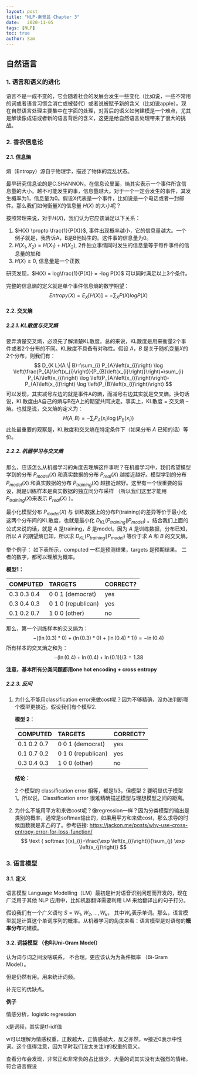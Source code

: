 ```yaml
---
layout: post
title: "NLP-秦曾昌 Chapter 3"
date:   2020-11-05
tags: [NLP]
toc: true
author: Sam
---
```




## 自然语言

### 1. 语言和语义的进化

语言不是一成不变的，它会随着社会的发展会发生一些变化（比如说，一些不常用的词或者语言习惯会消亡或被替代）或者说被赋予新的含义（比如说apple）。现在自然语言处理主要集中在字面的处理，对背后的语义如何建模是一个难点，尤其是解读像成语或者新的语言背后的含义，这更是给自然语言处理带来了很大的挑战。

 

### 2. 香农信息论

#### 2.1. 信息熵

熵（Entropy）源自于物理学，描述了物体的混乱状态。

最早研究信息论的是C.SHANNON。在信息论里面，熵其实表示一个事件所含信息量的大小。越不可能发生的事，信息量越大。对于一个一定会发生的事件，其发生概率为1，信息量为0。假设X代表是一个事件，比如说是一个电话或者一封邮件。那么我们如何衡量X的信息量 $H(X)$ 的大小呢？

按照常理来说，对于$H(X)$，我们认为它应该满足以下关系：
1. $H(X) \propto \frac{1}{P(X)}$, 事件出现概率越小，它的信息量越大。一个例子就是，我告诉A，B是B他妈生的。这件事的信息量为0。
2. $H(X_1, X_2) = H(X_1) + H(X_2)$, 2件独立事情同时发生的信息量等于每件事件的信息量的加和
3. $H(X) \geq 0$, 信息量是一个正数

研究发现，$H(X) = log\frac{1}{P(X)} = -log P(X)$ 可以同时满足以上3个条件。

完整的信息熵的定义就是单个事件信息熵的数学期望：
$$
Entropy(X) = E_X[H(X)] = -\sum_X P(X)logP(X)
$$


#### 2.2. 交叉熵

##### 2.2.1. KL散度与交叉熵

要弄清楚交叉熵，必须先了解清楚KL散度。总的来说，KL散度是用来衡量2个事件或者2个分布的不同。KL散度不具备有对称性。假设 $A$，$B$ 是关于随机变量$X$的2个分布，则我们有：
$$
D_{K L}(A \| B)=\sum_{i} P_{A}\left(x_{i}\right) \log \left(\frac{P_{A}\left(x_{i}\right)}{P_{B}\left(x_{i}\right)}\right)=\sum_{i} P_{A}\left(x_{i}\right) \log \left(P_{A}\left(x_{i}\right)\right)-P_{A}\left(x_{i}\right) \log \left(P_{B}\left(x_{i}\right)\right)
$$
可以发现，其实减号左边的就是事件A的熵，而减号右边其实就是交叉熵。换句话说，KL散度由A自己的熵与B在A上的期望共同决定。事实上，KL散度 = 交叉熵 – 熵。也就是说，交叉熵的定义为：
$$
H(A, B)=-\sum_{i} P_{A}\left(x_{i}\right) \log \left(P_{B}\left(x_{i}\right)\right)
$$
此处最重要的观察是，KL散度和交叉熵在特定条件下（如果分布 $A$ 已知的话）等价。



##### 2.2.2. 机器学习与交叉熵

那么，应该怎么从机器学习的角度去理解这件事呢？在机器学习中，我们希望模型学到的分布 $P_{model}(X)$ 和真实数据的分布 $P_{real}(X)$ 越接近越好。模型学到的分布 $P_{model}(X)$ 和真实数据的分布 $P_{training}(X)$ 越接近越好。这里有一个很重要的假设，就是训练样本是真实数据的独立同分布采样 （所以我们这里才能用 $P_{training}(X)$来表示 $P_{real}(X)$ ）。



最小化模型分布 $P_{model}(X)$ 与 训练数据上的分布P(training)的差异等价于最小化这两个分布间的KL散度，也就是最小化 $D_{K L}(P_{training} \| P_{model})$ 。结合我们上面的公式来说的话，就是 $A$ 是training，$B$ 是model。因为 $A$ 是训练数据，分布已知，所以 $A$ 的期望熵已知，所以求 $D_{K L}(P_{training} \| P_{model})$ 等价于求 $A$ 和 $B$ 的交叉熵。



举个例子： 如下表所示，computed 一栏是预测结果，targets 是预期结果。 二者的数字，都可以理解为概率。

**模型1：**

| COMPUTED    | TARGETS            | CORRECT? |
| :---------- | :----------------- | :------- |
| 0.3 0.3 0.4 | 0 0 1 (democrat)   | yes      |
| 0.3 0.4 0.3 | 0 1 0 (republican) | yes      |
| 0.1 0.2 0.7 | 1 0 0 (other)      | no       |

那么，第一个训练样本的交叉熵为：
$$
-((\ln (0.3) * 0)+(\ln (0.3) * 0)+(\ln (0.4) * 1))=-\ln (0.4)
$$
所有样本的交叉熵之和为：
$$
-(\ln (0.4)+\ln (0.4)+\ln (0.1)) / 3=1.38
$$


**注意，基本所有分类问题都用one hot encoding + cross entropy**



##### 2.2.3. 反问

1. 为什么不能用classification error来做cost呢？因为不够精确，没办法判断哪个模型更接近。假设我们有个模型2.

   **模型 2**：

   | COMPUTED    | TARGETS            | CORRECT? |
   | :---------- | :----------------- | :------- |
   | 0.1 0.2 0.7 | 0 0 1 (democrat)   | yes      |
   | 0.1 0.7 0.2 | 0 1 0 (republican) | yes      |
   | 0.3 0.4 0.3 | 1 0 0 (other)      | no       |

   **结论：**

   2 个模型的 classification error 相等，都是1/3，但模型 2 要明显优于模型 1。所以说，Classification error 很难精确描述模型与理想模型之间的距离。

   

2. 为什么不能用平方和来做cost呢？像regression一样？因为分类模型的输出是类别的概率，通常是softmax输出的，如果用平方和来做cost，那么求导的时候函数就是非凸的了。参考链接: https://jackon.me/posts/why-use-cross-entropy-error-for-loss-function/ 
   $$
   \text { softmax }(x)_{i}=\frac{\exp \left(x_{i}\right)}{\sum_{j} \exp \left(x_{j}\right)}
   $$
   

### 3. 语言模型

#### 3.1. 定义

语言模型 Language Modelling（LM）最初是针对语音识别问题而开发的，现在广泛用于其他 NLP 应用中，比如机器翻译需要利用 LM 来给翻译出的句子打分。

假设我们有一个广义语句 $S=W_{1}, W_{2}, \ldots, W_{k}$， 其中$W_k$表示单词。那么，语言模型就是计算这个单词序列的概率。从机器学习的角度来看：语言模型是对语句的**概率分布**的建模。

 

#### 3.2. 词袋模型 （也叫Uni-Gram Model）

认为词与词之间没啥联系， 不合理。更应该认为为条件概率 （Bi-Gram Model）。

但是仍然有用。用来统计词频。

补充它的优缺点。



**例子** 

情感分析，logistic regression

x是词频，其实是tf-idf值

w可以理解为情感权重，正数越大，正情感越大，反之亦然，w接近0表示中性词。这个值得注意，因为平时我们没太关注lr的权重的意义。

查看分布会发现，非常正和非常负的占比很少，大量的词其实没有太强烈的情绪。符合语言假设